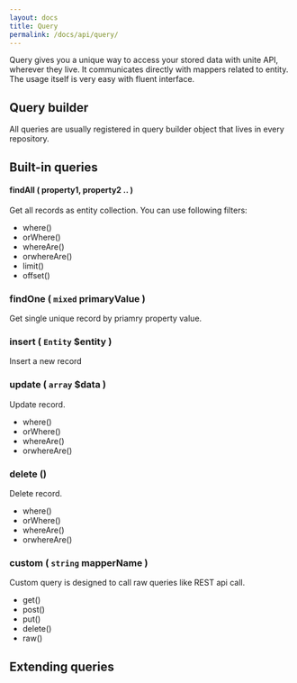 ```yaml
---
layout: docs
title: Query
permalink: /docs/api/query/
---
```


Query gives you a unique way to access your stored data with unite API, wherever they live. It communicates directly with mappers related to entity. The usage itself is very easy with fluent interface.

## Query builder
All queries are usually registered in query builder object that lives in every repository.

## Built-in queries

#### findAll ( property1, property2 .. )
Get all records as entity collection. You can use following filters:
- where()
- orWhere()
- whereAre()
- orwhereAre()
- limit()
- offset()

### findOne ( `mixed` primaryValue )
Get single unique record by priamry property value.

### insert ( `Entity` $entity )
Insert a new record

### update ( `array` $data )
Update record.

- where()
- orWhere()
- whereAre()
- orwhereAre()

### delete ()
Delete record.

- where()
- orWhere()
- whereAre()
- orwhereAre()

### custom ( `string` mapperName )
Custom query is designed to call raw queries like REST api call.

- get()
- post()
- put()
- delete()
- raw()

## Extending queries